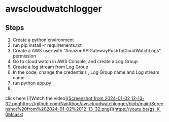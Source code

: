 # awscloudwatchlogger
## Steps 
 1. Create a python environment
 2. run pip install -r requirements.txt
 3. Create a AWS user with "AmazonAPIGatewayPushToCloudWatchLogs" permission
 4. Go to cloud watch in AWS Console, and create a Log Group
 5. Create a log stream from Log Group
 6. In the code, change the credentials , Log Group name and Log stream name
 7. run python app.py
 8. 

click here 
[![Watch the video]([Screenshot from 2024-01-02 12-13-32.png](https://github.com/NajiAboo/awscloudwatchlogger/blob/main/Screenshot%20from%202024-01-02%2012-13-32.png)https://github.com/NajiAboo/awscloudwatchlogger/blob/main/Screenshot%20from%202024-01-02%2012-13-32.png)](https://youtu.be/gs_K-0Mcask)
